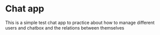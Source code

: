 # Chat app
This is a simple test chat app to practice about how to manage different users and chatbox and the relations between themselves